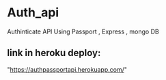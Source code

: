 # Auth_api
Authinticate API Using Passport , Express , mongo DB


## link in heroku deploy: 
"https://authpassportapi.herokuapp.com/"
